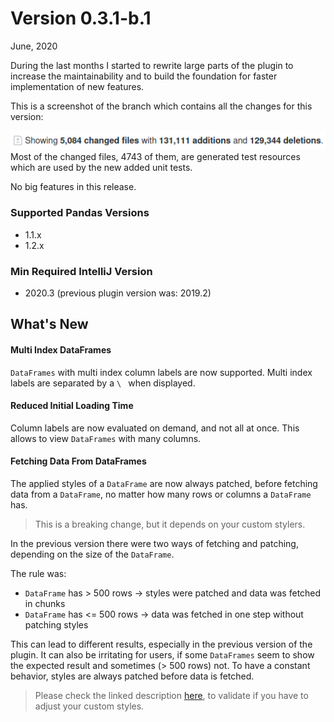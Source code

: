# Version 0.3.1-b.1

June, 2020


During the last months I started to rewrite large parts of the plugin to increase the maintainability and to build the foundation for faster implementation of new features.

This is a screenshot of the branch which contains all the changes for this version:

![x](./images/changes-vcs_version-0.3.1.png)
Most of the changed files, 4743 of them, are generated test resources which are used by the new added unit tests.

No big features in this release.

### Supported Pandas Versions
* 1.1.x
* 1.2.x

### Min Required IntelliJ Version
* 2020.3 (previous plugin version was: 2019.2)

## What's New

#### Multi Index DataFrames
`DataFrames` with multi index column labels are now supported. Multi index labels are separated by a `\ ` when displayed.

#### Reduced Initial Loading Time
Column labels are now evaluated on demand, and not all at once. This allows to view `DataFrames` with many columns.

#### Fetching Data From DataFrames
The applied styles of a `DataFrame` are now always patched, before fetching data from a `DataFrame`, no matter how many rows or columns a `DataFrame` has. 

> This is a breaking change, but it depends on your custom stylers.
 
In the previous version there were two ways of fetching and patching, depending on the size of the `DataFrame`.

The rule was:
    
* `DataFrame` has \> 500 rows -> styles were patched and data was fetched in chunks
* `DataFrame` has <= 500 rows -> data was fetched in one step without patching styles

This can lead to different results, especially in the previous version of the plugin. It can also be irritating for users, if some `DataFrames` seem to show the expected result and sometimes (> 500 rows) not. To have a constant behavior, styles are always patched before data is fetched.

> Please check the linked description [here](../../README.md#handle-chunks-in-custom-styles), to validate if you have to adjust your custom styles.
